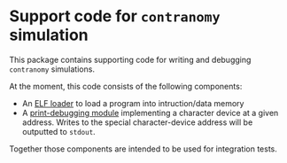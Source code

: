 <!--
SPDX-FileCopyrightText: 2022 Google LLC

SPDX-License-Identifier: Apache-2.0
-->

# Support code for `contranomy` simulation

This package contains supporting code for writing and debugging `contranomy`
simulations.

At the moment, this code consists of the following components:

- An [ELF loader](src/ContranomySim/ReadElf.hs) to load a program into
  intruction/data memory
- A [print-debugging module](src/ContranomySim/Print.hs) implementing a
  character device at a given address. Writes to the special character-device
  address will be outputted to `stdout`.

Together those components are intended to be used for integration tests.

